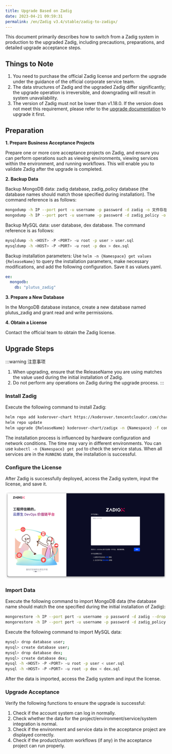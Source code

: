 ```yaml
---
title: Upgrade Based on Zadig
date: 2023-04-21 09:59:31
permalink: /en/Zadig v3.4/stable/zadig-to-zadigx/
---
```


This document primarily describes how to switch from a Zadig system in production to the upgraded Zadig, including precautions, preparations, and detailed upgrade acceptance steps.

## Things to Note

1. You need to purchase the official Zadig license and perform the upgrade under the guidance of the official corporate service team.
2. The data structures of Zadig and the upgraded Zadig differ significantly; the upgrade operation is irreversible, and downgrading will result in system unavailability.
3. The version of Zadig must not be lower than v1.18.0. If the version does not meet this requirement, please refer to the [upgrade documentation](/en/Zadig%20v3.4/release-notes/v1.18.0/) to upgrade it first.

## Preparation

**1. Prepare Business Acceptance Projects**

Prepare one or more core acceptance projects on Zadig, and ensure you can perform operations such as viewing environments, viewing services within the environment, and running workflows. This will enable you to validate Zadig after the upgrade is completed.

**2. Backup Data**

Backup MongoDB data: zadig database, zadig_policy database (the database names should match those specified during installation). The command reference is as follows:

``` bash
mongodump -h IP --port port -u username -p password -d zadig -o 文件存在路径
mongodump -h IP --port port -u username -p password -d zadig_policy -o 文件存在路径
```

Backup MySQL data: user database, dex database. The command reference is as follows:
``` bash
mysqldump -h <HOST> -P <PORT> -u root -p user > user.sql
mysqldump -h <HOST> -P <PORT> -u root -p dex > dex.sql
```

Backup installation parameters: Use `helm -n {Namespace} get values {ReleaseName}` to query the installation parameters, make necessary modifications, and add the following configuration. Save it as values.yaml.

``` yaml
ee:
  mongodb:
    db: "plutus_zadig"
```

**3. Prepare a New Database**

In the MongoDB database instance, create a new database named plutus_zadig and grant read and write permissions.

**4. Obtain a License**

Contact the official team to obtain the Zadig license.

## Upgrade Steps
:::warning 注意事项
1. When upgrading, ensure that the ReleaseName you are using matches the value used during the initial installation of Zadig.
2. Do not perform any operations on Zadig during the upgrade process.
:::

### Install Zadig

Execute the following command to install Zadig:

``` bash
helm repo add koderover-chart https://koderover.tencentcloudcr.com/chartrepo/chart
helm repo update
helm upgrade {ReleaseName} koderover-chart/zadigx -n {Namespace} -f config.yaml
```

The installation process is influenced by hardware configuration and network conditions. The time may vary in different environments. You can use `kubectl -n {Namespace} get pod` to check the service status. When all services are in the `RUNNING` state, the installation is successful.

### Configure the License

After Zadig is successfully deployed, access the Zadig system, input the license, and save it.

![Install](../../../_images/install_3.png)

### Import Data

Execute the following command to import MongoDB data (the database name should match the one specified during the initial installation of Zadig):

``` bash
mongorestore -h IP --port port -u username -p password -d zadig --drop file path
mongorestore -h IP --port port -u username -p password -d zadig_policy --drop file path
```

Execute the following command to import MySQL data:

``` bash
mysql> drop database user;
mysql> create database user;
mysql> drop database dex;
mysql> create database dex;
mysql -h <HOST> -P <PORT> -u root -p user < user.sql
mysql -h <HOST> -P <PORT> -u root -p dex < dex.sql
```

After the data is imported, access the Zadig system and input the license.

### Upgrade Acceptance

Verify the following functions to ensure the upgrade is successful:
1. Check if the account system can log in normally.
2. Check whether the data for the project/environment/service/system integration is normal.
3. Check if the environment and service data in the acceptance project are displayed correctly.
4. Check if the product/custom workflows (if any) in the acceptance project can run properly.